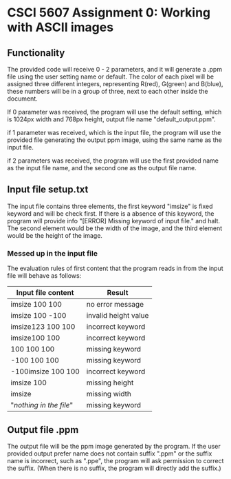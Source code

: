 # CSCI 5607 Assignment 0: Working with ASCII images
## Functionality
The provided code will receive 0 - 2 parameters, and it will generate a .ppm file using the user 
setting name or default. The color of each pixel will be assigned three different integers, 
representing R(red), G(green) and B(blue), these numbers will be in a group of three, next to 
each other inside the document.

If 0 parameter was received, the program will use the default setting, which is 1024px width 
and 768px height, output file name "default_output.ppm".

if 1 parameter was received, which is the input file, the program will use the provided file 
generating the output ppm image, using the same name as the input file.

if 2 parameters was received, the program will use the first provided name as the input file 
name, and the second one as the output file name.

## Input file setup.txt
The input file contains three elements, the first keyword "imsize" is fixed keyword and will be 
check first. If there is a absence of this keyword, the program will provide info 
"[ERROR] Missing keyword of input file." and halt. The second element would be the width of the 
image, and the third element would be the height of the image.

### Messed up in the input file
The evaluation rules of first content that the program reads in from the input file will behave 
as follows:

| Input file content | Result |
|------|---------|
| imsize 100 100 | no error message |
| imsize 100 -100 | invalid height value |
| imsize123 100 100 | incorrect keyword |
| imsize100 100 | incorrect keyword |
| 100 100 100 | missing keyword |
| -100 100 100 | missing keyword |
| -100imsize 100 100 | incorrect keyword |
| imsize 100 | missing height |
| imsize | missing width |
| "*nothing in the file*" | missing keyword |

## Output file .ppm
The output file will be the ppm image generated by the program. If the user provided output
prefer name does not contain suffix ".ppm" or the suffix name is incorrect, such as ".ppe", the
program will ask permission to correct the suffix. (When there is no suffix, the program will
directly add the suffix.)